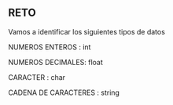 ## RETO 
Vamos a identificar los siguientes tipos de datos

NUMEROS ENTEROS : int

NUMEROS DECIMALES: float

CARACTER : char

CADENA DE CARACTERES : string  
